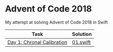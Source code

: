 # Advent of Code 2018

My attempt at solving Advent of Code 2018 in Swift

| Task | Solution |
| --- | --- |
| [Day 1: Chronal Calibration](https://adventofcode.com/2018/day/1) | [01.swift](day01/01.swift) |

